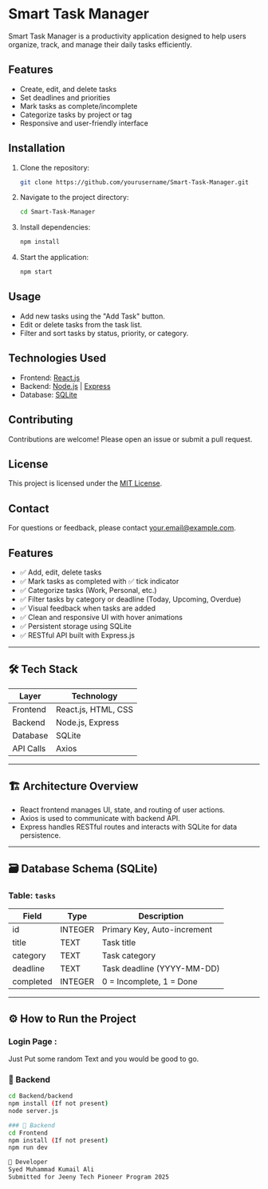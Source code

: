 # Smart Task Manager

Smart Task Manager is a productivity application designed to help users organize, track, and manage their daily tasks efficiently.

## Features

- Create, edit, and delete tasks
- Set deadlines and priorities
- Mark tasks as complete/incomplete
- Categorize tasks by project or tag
- Responsive and user-friendly interface

## Installation

1. Clone the repository:
    ```bash
    git clone https://github.com/yourusername/Smart-Task-Manager.git
    ```
2. Navigate to the project directory:
    ```bash
    cd Smart-Task-Manager
    ```
3. Install dependencies:
    ```bash
    npm install
    ```
4. Start the application:
    ```bash
    npm start
    ```

## Usage

- Add new tasks using the "Add Task" button.
- Edit or delete tasks from the task list.
- Filter and sort tasks by status, priority, or category.

## Technologies Used

- Frontend: [React.js](https://reactjs.org/)
- Backend: [Node.js](https://nodejs.org/) | [Express](https://expressjs.com/) 
- Database: [SQLite](https://www.sqlite.org/) 

## Contributing

Contributions are welcome! Please open an issue or submit a pull request.

## License

This project is licensed under the [MIT License](LICENSE).

## Contact

For questions or feedback, please contact [your.email@example.com](mailto:your.email@example.com).


## Features

- ✅ Add, edit, delete tasks
- ✅ Mark tasks as completed with ✅ tick indicator
- ✅ Categorize tasks (Work, Personal, etc.)
- ✅ Filter tasks by category or deadline (Today, Upcoming, Overdue)
- ✅ Visual feedback when tasks are added
- ✅ Clean and responsive UI with hover animations
- ✅ Persistent storage using SQLite
- ✅ RESTful API built with Express.js

---

## 🛠️ Tech Stack

| Layer      | Technology         |
|------------|--------------------|
| Frontend   | React.js, HTML, CSS |
| Backend    | Node.js, Express   |
| Database   | SQLite             |
| API Calls  | Axios              |

---

## 🏗️ Architecture Overview


- React frontend manages UI, state, and routing of user actions.
- Axios is used to communicate with backend API.
- Express handles RESTful routes and interacts with SQLite for data persistence.

---

## 🗃️ Database Schema (SQLite)

### Table: `tasks`

| Field     | Type     | Description              |
|-----------|----------|--------------------------|
| id        | INTEGER  | Primary Key, Auto-increment |
| title     | TEXT     | Task title               |
| category  | TEXT     | Task category            |
| deadline  | TEXT     | Task deadline (YYYY-MM-DD) |
| completed | INTEGER  | 0 = Incomplete, 1 = Done |

---

## ⚙️ How to Run the Project
### Login Page :

Just Put some random Text and you would be good to go.

### 📌 Backend

```bash
cd Backend/backend
npm install (If not present)
node server.js

### 📌 Backend
cd Frontend
npm install (If not present)
npm run dev

👤 Developer
Syed Muhammad Kumail Ali
Submitted for Jeeny Tech Pioneer Program 2025 